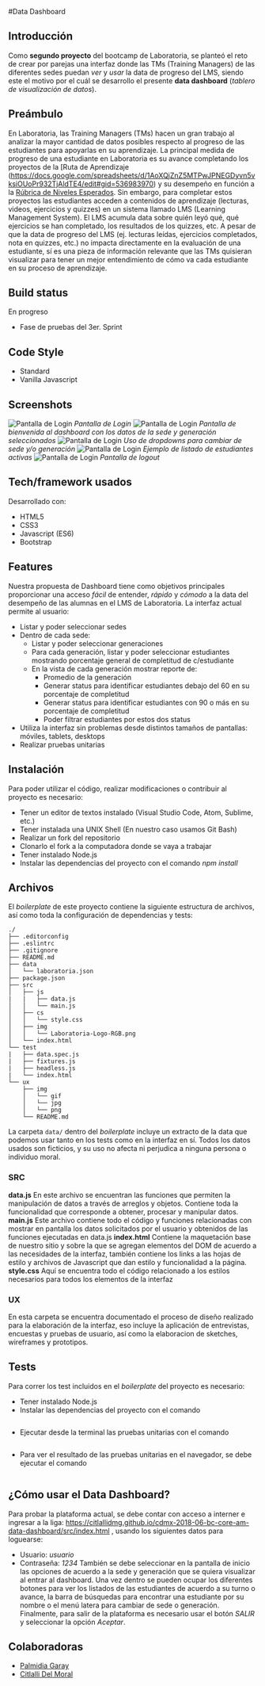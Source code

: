 #Data Dashboard

## Introducción
Como **segundo proyecto** del bootcamp de Laboratoria, se planteó el reto de crear por parejas una interfaz donde las TMs  (Training Managers) de las diferentes sedes puedan _ver_ y _usar_ la data de progreso del LMS, siendo este el motivo por el cuál se desarrollo el presente **data dashboard** (_tablero de visualización de datos_).
## Preámbulo
En Laboratoria, las Training Managers (TMs) hacen un gran trabajo al analizar la mayor cantidad de datos posibles respecto al progreso de las estudiantes para apoyarlas en su aprendizaje.
La principal medida de progreso de una estudiante en Laboratoria es su avance completando los proyectos de la [Ruta de Aprendizaje (https://docs.google.com/spreadsheets/d/1AoXQjZnZ5MTPwJPNEGDyvn5vksiOUoPr932TjAldTE4/edit#gid=536983970)
y su desempeño en función a la [Rúbrica de Niveles Esperados](https://docs.google.com/spreadsheets/d/e/2PACX-1vSkQy1waRpQ-16sn7VogiDTy-Fz5e7OSZSYUCiHC_bkLAKYewr4L8pWJ_BG210PeULe-TjLScNQQT_x/pubhtml).
Sin embargo, para completar estos proyectos las estudiantes acceden a contenidos de aprendizaje (lecturas, videos, ejercicios y quizzes) en un sistema llamado LMS (Learning Management System). El LMS acumula data sobre quién
leyó qué, qué ejercicios se han completado, los resultados de los quizzes, etc.
A pesar de que la data de progreso del LMS (ej. lecturas leídas, ejercicios completados, nota en quizzes, etc.) no impacta directamente en la evaluación de una estudiante, sí es una pieza de información relevante que las TMs quisieran visualizar para tener un mejor entendimiento de cómo va cada estudiante en su proceso de aprendizaje.
## Build status
En progreso
- Fase de pruebas del 3er. Sprint
## Code Style
- Standard
- Vanilla Javascript
 
## Screenshots
![Pantalla de Login](ux/media/jpg/01-pantalla-login.jpg)
*Pantalla de Login*
![Pantalla de Login](ux/media/jpg/02-pantalla-bienvenida.jpg)
*Pantalla de bienvenida al dashboard con los datos de la sede y generación seleccionados*
![Pantalla de Login](ux/media/jpg/03-dropdowns-generacion-sede.jpg)
*Uso de dropdowns para cambiar de sede y/o generación*
![Pantalla de Login](ux/media/jpg/04-listado-estudiantes-activas.jpg)
*Ejemplo de listado de estudiantes activas*
![Pantalla de Login](ux/media/jpg/05-logout.jpg)
*Pantalla de logout*
## Tech/framework usados
Desarrollado con:
-  HTML5
-  CSS3
- Javascript (ES6)
- Bootstrap
## Features
Nuestra propuesta de Dashboard tiene como objetivos principales proporcionar una acceso *fácil* de entender, *rápido* y *cómodo* a la data del desempeño de las alumnas en el LMS de Laboratoria.
La interfaz actual permite al usuario:
* Listar y poder seleccionar sedes
* Dentro de cada sede:
  * Listar y poder seleccionar generaciones
  * Para cada generación, listar y poder seleccionar estudiantes mostrando porcentaje general de completitud de c/estudiante
  * En la vista de cada generación mostrar reporte de:
    * Promedio de la generación
    * Generar status para identificar estudiantes debajo del 60 en su porcentaje de completitud
    * Generar status para identificar estudiantes con 90 o más en su porcentaje de completitud
    * Poder filtrar estudiantes por estos dos status
* Utiliza la interfaz sin problemas desde distintos tamaños de pantallas: móviles, tablets, desktops
* Realizar pruebas unitarias
## Instalación
Para poder utilizar el código, realizar modificaciones o contribuir al proyecto es necesario:
- Tener un editor de textos instalado (Visual Studio Code, Atom, Sublime, etc.)
- Tener instalada una UNIX Shell (En nuestro caso usamos Git Bash)
- Realizar un fork del repositorio
- Clonarlo el fork a la computadora donde se vaya a trabajar
- Tener instalado Node.js
- Instalar las dependencias del proyecto con el comando *npm install*
## Archivos
El *boilerplate* de este proyecto contiene la siguiente estructura de archivos, así como toda la configuración de dependencias y tests:
```text
./
├── .editorconfig
├── .eslintrc
├── .gitignore
├── README.md
├── data 
│   └── laboratoria.json
├── package.json
├── src
│   ├── js
|   |   ├── data.js
│   │   └── main.js
│   ├── cs
│   │   └── style.css
│   ├── img
│   │   └── Laboratoria-Logo-RGB.png
│   └── index.html
└── test
|   ├── data.spec.js
|   ├── fixtures.js
|   ├── headless.js
|   └── index.html
└── ux
    ├── img
    │   └── gif
    │   └── jpg
    │   └── png
    └── README.md
```
La carpeta `data/` dentro del _boilerplate_ incluye un extracto de la data que podemos usar tanto en los tests como en la interfaz en sí. Todos los datos usados son ficticios, y su uso no afecta ni perjudica a ninguna persona o individuo moral.
### SRC
**data.js**
En este archivo se encuentran las funciones que permiten la manipulación de datos a través de arreglos y objetos. Contiene toda la funcionalidad que corresponde a obtener, procesar y manipular datos.
**main.js**
Este archivo contiene todo el código y funciones relacionadas con mostrar en pantalla los datos solicitados por el usuario y obtenidos de las funciones ejecutadas en data.js
**index.html**
Contiene la maquetación base de nuestro sitio y sobre la que se agregan elementos del DOM de acuerdo a las necesidades de la interfaz, también contiene los links a las hojas de estilo y archivos de Javascript que dan estilo y funcionalidad a la página.
**style.css**
Aquí se encuentra todo el código relacionado a los estilos necesarios para todos los elementos de la interfaz
### UX
En esta carpeta se encuentra documentado el proceso de diseño realizado para la elaboración de la interfaz, eso incluye la aplicación de entrevistas, encuestas y pruebas de usuario, así como la elaboracion de sketches, wireframes y prototipos.
## Tests
Para correr los test incluidos en el *boilerplate* del proyecto es necesario:
- Tener instalado Node.js
- Instalar las dependencias del proyecto con el comando 
```npm install
```
- Ejecutar desde la terminal las pruebas unitarias con el comando
```npm test
```
- Para ver el resultado de las pruebas unitarias en el navegador, se debe ejecutar el comando 
```npm run test-browser
```
## ¿Cómo usar el Data Dashboard?
Para probar la plataforma actual, se debe contar con acceso a interner e ingresar a la liga: https://citlallidmg.github.io/cdmx-2018-06-bc-core-am-data-dashboard/src/index.html , usando los siguientes datos para loguearse:
- Usuario: *usuario*
- Contraseña: *1234*
También se debe seleccionar en la pantalla de inicio las opciones de acuerdo a la sede y generación que se quiera visualizar al entrar al dashboard.
Una vez dentro se pueden ocupar los diferentes botones para ver los listados de las estudiantes de acuerdo a su turno o avance, la barra de búsquedas para encontrar una estudiante por su nombre o el menú latera para cambiar de sede o generación.
Finalmente, para salir de la plataforma es necesario usar el botón *SALIR* y seleccionar la opción *Aceptar*.
## Colaboradoras
- [Palmidia Garay](https://github.com/jetzable)
- [Citlalli Del Moral](https://github.com/CitlalliDMG)
